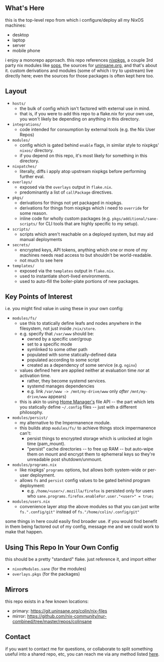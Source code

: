 ## What's Here

this is the top-level repo from which i configure/deploy all my NixOS machines:
- desktop
- laptop
- server
- mobile phone

i enjoy a monorepo approach. this repo references [nixpkgs][nixpkgs], a couple 3rd party
nix modules like [sops][sops], the sources for [uninsane.org][uninsane-org], and that's
about it. custom derivations and modules (some of which i try to upstream) live
directly here; even the sources for those packages is often kept here too.

[nixpkgs]: https://github.com/NixOS/nixpkgs
[sops]: https://github.com/Mic92/sops-nix
[uninsane-org]: https://uninsane.org

## Layout
- `hosts/`
    - the bulk of config which isn't factored with external use in mind.
    - that is, if you were to add this repo to a flake.nix for your own use,
      you won't likely be depending on anything in this directory.
- `integrations/`
    - code intended for consumption by external tools (e.g. the Nix User Repos)
- `modules/`
    - config which is gated behind `enable` flags, in similar style to nixpkgs'
      `nixos/` directory.
    - if you depend on this repo, it's most likely for something in this directory.
- `nixpatches/`
    - literally, diffs i apply atop upstream nixpkgs before performing further eval.
- `overlays/`
    - exposed via the `overlays` output in `flake.nix`.
    - predominantly a list of `callPackage` directives.
- `pkgs/`
    - derivations for things not yet packaged in nixpkgs.
    - derivations for things from nixpkgs which i need to `override` for some reason.
    - inline code for wholly custom packages (e.g. `pkgs/additional/sane-scripts/` for CLI tools
      that are highly specific to my setup).
- `scripts/`
    - scripts which aren't reachable on a deployed system, but may aid manual deployments
- `secrets/`
    - encrypted keys, API tokens, anything which one or more of my machines needs
      read access to but shouldn't be world-readable.
    - not much to see here
- `templates/`
    - exposed via the `templates` output in `flake.nix`.
    - used to instantiate short-lived environments.
    - used to auto-fill the boiler-plate portions of new packages.


## Key Points of Interest

i.e. you might find value in using these in your own config:

- `modules/fs/`
    - use this to statically define leafs and nodes anywhere in the filesystem,
      not just inside `/nix/store`.
    - e.g. specify that `/var/www` should be:
        - owned by a specific user/group
        - set to a specific mode
        - symlinked to some other path
        - populated with some statically-defined data
        - populated according to some script
        - created as a dependency of some service (e.g. `nginx`)
    - values defined here are applied neither at evaluation time _nor_ at activation time.
        - rather, they become systemd services.
        - systemd manages dependencies
        - e.g. link `/var/www -> /mnt/my-drive/www` only _after_ `/mnt/my-drive/www` appears)
    - this is akin to using [Home Manager's][home-manager] file API -- the part which lets you
      statically define `~/.config` files -- just with a different philosophy.
- `modules/persist/`
    - my alternative to the Impermanence module.
    - this builds atop `modules/fs/` to achieve things stock impermanence can't:
        - persist things to encrypted storage which is unlocked at login time (pam_mount).
        - "persist" cache directories -- to free up RAM -- but auto-wipe them on mount
          and encrypt them to ephemeral keys so they're unreadable post shutdown/unmount.
- `modules/programs.nix`
    - like nixpkgs' `programs` options, but allows both system-wide or per-user deployment.
    - allows `fs` and `persist` config values to be gated behind program deployment:
        - e.g. `/home/<user>/.mozilla/firefox` is persisted only for users who
          `sane.programs.firefox.enableFor.user."<user>" = true;`
- `modules/users.nix`
    - convenience layer atop the above modules so that you can just write
      `fs.".config/git"` instead of `fs."/home/colin/.config/git"`

some things in here could easily find broader use. if you would find benefit in
them being factored out of my config, message me and we could work to make that happen.

[home-manager]: https://github.com/nix-community/home-manager

## Using This Repo In Your Own Config

this should be a pretty "standard" flake. just reference it, and import either
- `nixosModules.sane` (for the modules)
- `overlays.pkgs` (for the packages)

## Mirrors

this repo exists in a few known locations:
- primary: <https://git.uninsane.org/colin/nix-files>
- mirror: <https://github.com/nix-community/nur-combined/tree/master/repos/colinsane>

## Contact

if you want to contact me for questions, or collaborate to split something useful into a shared repo, etc,
you can reach me via any method listed [here](https://uninsane.org/about).
